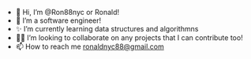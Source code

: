 - 👋 Hi, I’m @Ron88nyc or Ronald!
- 👀 I’m a software engineer!
- ✨ I’m currently learning data structures and algorithmns
- 👩‍💻 I’m looking to collaborate on any projects that I can contribute too!
- 📫 How to reach me ronaldnyc88@gmail.com

<!---
Ron88nyc/Ron88nyc is a ✨ special ✨ repository because its `README.md` (this file) appears on your GitHub profile.
You can click the Preview link to take a look at your changes.
--->
